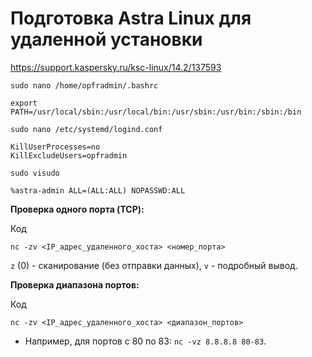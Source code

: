 
# Подготовка Astra Linux для удаленной установки

https://support.kaspersky.ru/ksc-linux/14.2/137593

```
sudo nano /home/opfradmin/.bashrc
```

```shell
export PATH=/usr/local/sbin:/usr/local/bin:/usr/sbin:/usr/bin:/sbin:/bin
```

```shell
sudo nano /etc/systemd/logind.conf
```

```shell
KillUserProcesses=no
KillExcludeUsers=opfradmin
```

```shell
sudo visudo
```

```shell
%astra-admin ALL=(ALL:ALL) NOPASSWD:ALL
```

**Проверка одного порта (TCP):**

Код

```shell
nc -zv <IP_адрес_удаленного_хоста> <номер_порта>
```

`z` (0) - сканирование (без отправки данных), `v` - подробный вывод. 

**Проверка диапазона портов:**

Код

```shell
nc -zv <IP_адрес_удаленного_хоста> <диапазон_портов>
```

- Например, для портов с 80 по 83: `nc -vz 8.8.8.8 80-83`.

